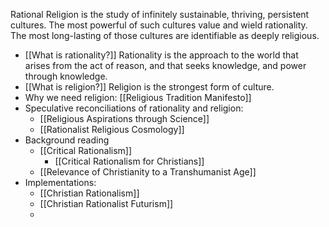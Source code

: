 Rational Religion is the study of infinitely sustainable, thriving, persistent cultures. The most powerful of such cultures value and wield rationality. The most long-lasting of those cultures are identifiable as deeply religious.

- [[What is rationality?]] Rationality is the approach to the world that arises from the act of reason, and that seeks knowledge, and power through knowledge.
- [[What is religion?]] Religion is the strongest form of culture.
- Why we need religion: [[Religious Tradition Manifesto]]
- Speculative reconciliations of rationality and religion:
	- [[Religious Aspirations through Science]]
	- [[Rationalist Religious Cosmology]]
- Background reading
	- [[Critical Rationalism]]
		- [[Critical Rationalism for Christians]]
	- [[Relevance of Christianity to a Transhumanist Age]]
- Implementations:
	- [[Christian Rationalism]]
	- [[Christian Rationalist Futurism]]
	- 